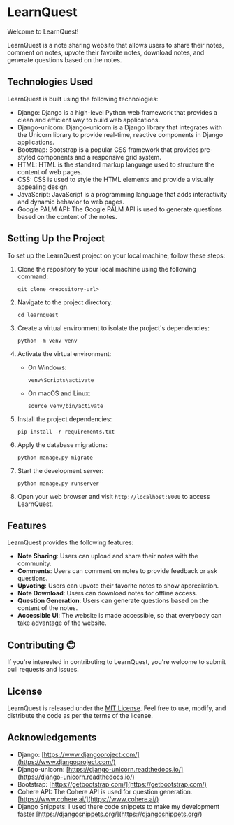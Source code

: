 # LearnQuest

Welcome to LearnQuest! 

LearnQuest is a note sharing website that allows users to share their notes, comment on notes, upvote their favorite notes, download notes, and generate questions based on the notes.

## Technologies Used

LearnQuest is built using the following technologies:

- Django: Django is a high-level Python web framework that provides a clean and efficient way to build web applications.
- Django-unicorn: Django-unicorn is a Django library that integrates with the Unicorn library to provide real-time, reactive components in Django applications.
- Bootstrap: Bootstrap is a popular CSS framework that provides pre-styled components and a responsive grid system.
- HTML: HTML is the standard markup language used to structure the content of web pages.
- CSS: CSS is used to style the HTML elements and provide a visually appealing design.
- JavaScript: JavaScript is a programming language that adds interactivity and dynamic behavior to web pages.
- Google PALM API: The Google PALM API is used to generate questions based on the content of the notes.

## Setting Up the Project

To set up the LearnQuest project on your local machine, follow these steps:

1. Clone the repository to your local machine using the following command:

   ```
   git clone <repository-url>
   ```

1. Navigate to the project directory:

   ```
   cd learnquest
   ```

1. Create a virtual environment to isolate the project's dependencies:

   ```
   python -m venv venv
   ```

1. Activate the virtual environment:

   - On Windows:

     ```
     venv\Scripts\activate
     ```

   - On macOS and Linux:

     ```
     source venv/bin/activate
     ```

1. Install the project dependencies:

   ```
   pip install -r requirements.txt
   ```

1. Apply the database migrations:

   ```
   python manage.py migrate
   ```

1. Start the development server:

   ```
   python manage.py runserver
   ```

1. Open your web browser and visit `http://localhost:8000` to access LearnQuest.

## Features

LearnQuest provides the following features:

- **Note Sharing**: Users can upload and share their notes with the community.
- **Comments**: Users can comment on notes to provide feedback or ask questions.
- **Upvoting**: Users can upvote their favorite notes to show appreciation.
- **Note Download**: Users can download notes for offline access.
- **Question Generation**: Users can generate questions based on the content of the notes.
- **Accessible UI**: The website is made accessible, so that everybody can take advantage of the website.

## Contributing 😊

If you're interested in contributing to LearnQuest, you're welcome to submit pull requests and issues.

## License

LearnQuest is released under the [MIT License](https://opensource.org/licenses/MIT). Feel free to use, modify, and distribute the code as per the terms of the license.

## Acknowledgements

- Django: [https://www.djangoproject.com/](https://www.djangoproject.com/)
- Django-unicorn: [https://django-unicorn.readthedocs.io/](https://django-unicorn.readthedocs.io/)
- Bootstrap: [https://getbootstrap.com/](https://getbootstrap.com/)
- Cohere API: The Cohere API is used for question generation. [https://www.cohere.ai/](https://www.cohere.ai/)
- Django Snippets: I used there code snippets to make my development faster [https://djangosnippets.org/](https://djangosnippets.org/)